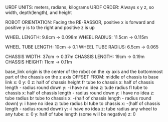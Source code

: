 URDF UNITS: meters, radians, kilograms
URDF ORDER: Always x y z, so width, depth(length), and height

ROBOT ORIENTATION: Facing the RE-RASSOR, positive x is forward and
positive y is to the right and positive z is up

WHEEL LENGTH: 9.8cm -> 0.098m
WHEEL RADIUS: 11.5cm -> 0.115m

WHEEL TUBE LENGTH: 10cm -> 0.1
WHEEL TUBE RADIUS: 6.5cm -> 0.065

CHASSIS WIDTH: 37cm -> 0.37m
CHASSIS LENGTH: 19cm -> 0.19m
CHASSIS HEIGHT: 11cm -> 0.11m

base_link origin is the center of the robot on the xy axis and the bottommost part of the chassis on the z axis
OFFSET FROM:
middle of chassis to base link
    x: 0
    y: 0
    z: half of chassis height
fr tube to chassis
    x: half of chassis length - radius round down
    y: -i have no idea
    z: tude radius
fl tube to chassis
    x: half of chassis length - radius round down
    y: i have no idea
    z: tube radius
br tube to chassis
    x: -(half of chassis length - radius round down)
    y: i have no idea
    z: tube radius
bl tube to chassis
    x: -(half of chassis length - radius round down)
    y: -i have no idea
    z: tube radius
any wheel to any tube:
    x: 0
    y: half of tube length (some will be negative)
    z: 0